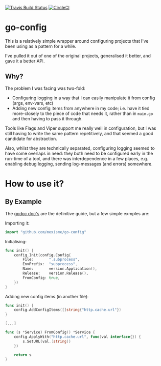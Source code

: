 [![Travis Build Status](https://travis-ci.org/mexisme/go-config.svg)](https://travis-ci.org/mexisme/go-config) [![CircleCI](https://circleci.com/gh/mexisme/go-config.svg?style=svg)](https://circleci.com/gh/mexisme/go-config)

# go-config

This is a relatively simple wrapper around configuring projects that I've been using as a pattern for a while.

I've pulled it out of one of the original projects, generalised it better, and gave it a better API.

## Why?

The problem I was facing was two-fold:
- Configuring logging in a way that I can easily manipulate it from config (args, env-vars, etc)
- Adding new config items from anywhere in my code; i.e. have it tied more-closely to the piece of code that needs it, rather than in `main.go`
and then having to pass it through.

Tools like Flags and Viper support me really well in configuration, but I was still having to write the same pattern repetitively, and that
seemed a good candidate for abstraction.

Also, whilst they are technically separated, configuring logging seemed to have some overlaps in need:  they both need to be configured early
in the run-time of a tool, and there was interdependence in a few places, e.g. enabling debug logging, sending log-messages (and errors) somewhere.

# How to use it?

## By Example

The [godoc doc's](https://godoc.org/github.com/mexisme/go-config) are the definitive guide, but a few simple exmples are:

Importing it:
```go
import "github.com/mexisme/go-config"
```

Initialising:
```go
func init() {
	config.Init(config.Config{
		File:       ".subprocess",
		EnvPrefix:  "subprocess",
		Name:       version.Application(),
		Release:    version.Release(),
		FromConfig: true,
	})
}
```

Adding new config items (in another file):
```go
func init() {
	config.AddConfigItems([]string{"http.cache.url"})
}

[...]

func (s *Service) FromConfig() *Service {
	config.ApplyWith("http.cache.url", func(val interface{}) {
		s.SetURL(val.(string))
	})

	return s
}
```
